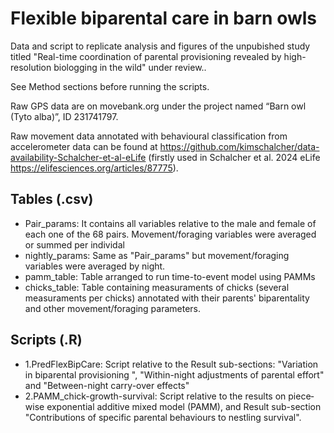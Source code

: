 # Flexible biparental care in barn owls
Data and script to replicate analysis and figures of the unpubished study titled "Real-time coordination of parental provisioning revealed by high-resolution biologging in the wild" under review.. 

See Method sections before running the scripts.

Raw GPS data are on movebank.org under the project named “Barn owl (Tyto alba)”, ID 231741797.

Raw movement data annotated with behavioural classification from accelerometer data can be found at https://github.com/kimschalcher/data-availability-Schalcher-et-al-eLife (firstly used in Schalcher et al. 2024 eLife https://elifesciences.org/articles/87775).


## Tables (.csv)
- Pair_params: It contains all variables relative to the male and female of each one of the 68 pairs. Movement/foraging variables were averaged or summed per individal
- nightly_params: Same as "Pair_params" but movement/foraging variables were averaged by night.
- pamm_table: Table arranged to run time-to-event model using PAMMs
- chicks_table: Table containing measuraments of chicks (several measuraments per chicks) annotated with their parents' biparentality and other movement/foraging parameters.

## Scripts (.R)
- 1.PredFlexBipCare: Script relative to the Result sub-sections: "Variation in biparental provisioning ", "Within-night adjustments of parental effort" and "Between-night carry-over effects"
- 2.PAMM_chick-growth-survival: Script relative to the results on piece‐wise exponential additive mixed model (PAMM), and Result sub-section "Contributions of specific parental behaviours to nestling survival".
